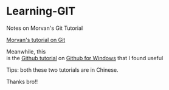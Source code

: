 # Learning-GIT
Notes on Morvan's Git Tutorial

[Morvan's tutorial on Git](https://morvanzhou.github.io/tutorials/others/git/)

Meanwhile, this  
is the [Github tutorial](http://youngxhui.github.io/tags/GitHub/) on [Github for Windows](https://desktop.github.com/) that I found useful

Tips: both these two tutorials are in Chinese.

Thanks bro!!
